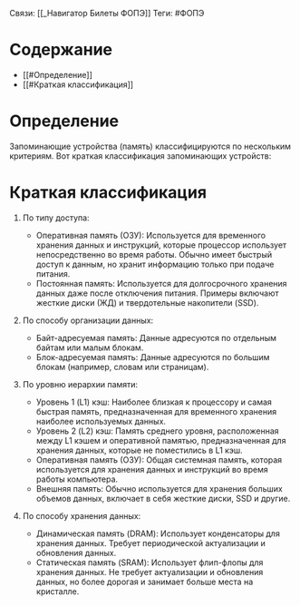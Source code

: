 Связи: [[_Навигатор Билеты ФОПЭ]]
Теги: #ФОПЭ 

# Содержание
- [[#Определение]]
- [[#Краткая классификация]]

# Определение
Запоминающие устройства (память) классифицируются по нескольким критериям. Вот краткая классификация запоминающих устройств:

# Краткая классификация
1. По типу доступа:
    
    - Оперативная память (ОЗУ): Используется для временного хранения данных и инструкций, которые процессор использует непосредственно во время работы. Обычно имеет быстрый доступ к данным, но хранит информацию только при подаче питания.
    - Постоянная память: Используется для долгосрочного хранения данных даже после отключения питания. Примеры включают жесткие диски (ЖД) и твердотельные накопители (SSD).
2. По способу организации данных:
    
    - Байт-адресуемая память: Данные адресуются по отдельным байтам или малым блокам.
    - Блок-адресуемая память: Данные адресуются по большим блокам (например, словам или страницам).
3. По уровню иерархии памяти:
    
    - Уровень 1 (L1) кэш: Наиболее близкая к процессору и самая быстрая память, предназначенная для временного хранения наиболее используемых данных.
    - Уровень 2 (L2) кэш: Память среднего уровня, расположенная между L1 кэшем и оперативной памятью, предназначенная для хранения данных, которые не поместились в L1 кэш.
    - Оперативная память (ОЗУ): Общая системная память, которая используется для хранения данных и инструкций во время работы компьютера.
    - Внешняя память: Обычно используется для хранения больших объемов данных, включает в себя жесткие диски, SSD и другие.
4. По способу хранения данных:
    
    - Динамическая память (DRAM): Использует конденсаторы для хранения данных. Требует периодической актуализации и обновления данных.
    - Статическая память (SRAM): Использует флип-флопы для хранения данных. Не требует актуализации и обновления данных, но более дорогая и занимает больше места на кристалле.